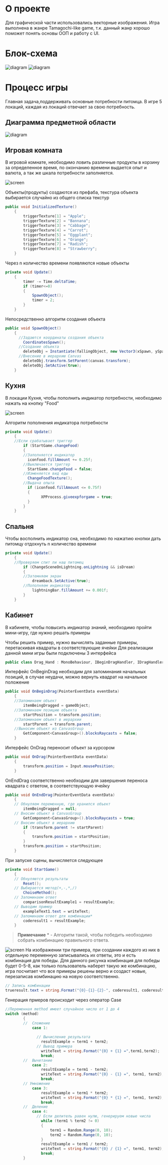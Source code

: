 # О проекте
Для графической части использовались векторные изображения. Игра выполнена в жанре Tamagochi-like game, т.к. данный жанр хорошо поможет понять основы ООП и работу с UI.
# Блок-схема
![diagram](https://sun9-14.userapi.com/0pFuDu1FtqGWuv2G2Uz0gSdQBuMTe6t56MIbLw/BAr5MleKeuc.jpg)
![diagram](https://sun9-45.userapi.com/8DTBpiajKP09Dwb3MivyXpRrDKYA4YmKioZbLA/VYiuLODGk6o.jpg)
# Процесс игры
Главная задача,поддерживать основные потребности питомца. В игре 5 локаций, каждая из локаций отвечает за свою потребность.
## Диаграмма предметной области
![diagram](https://sun9-16.userapi.com/t23h4Vc012vXI6xLIPr4LOHkddYtQwNgDgDTdw/BK_Q3INksvg.jpg)
## Игровая комната
В игровой комнате, необходимо ловить различные продукты в корзину за определенное время, по окончанию времени выдается опыт и валюта, а так же шкала потребности заполняется.

![screen](https://sun9-58.userapi.com/Ecjzq4pE72u-Iw92rNL6B8RnOWNRLmPyRD_ueg/E4Z5ws1dMbs.jpg)

Объекты(продукты) создаются из префаба, текстура объекта выбирается случайно из общего списка текстур
```csharp
public void InitializedTexture()
    {
        triggerTexture[1] = "Apple";
        triggerTexture[2] = "Bannana";
        triggerTexture[3] = "Cabbage";
        triggerTexture[4] = "Carrot";
        triggerTexture[5] = "Eggplant";
        triggerTexture[6] = "Orange";
        triggerTexture[7] = "Radish";
        triggerTexture[8] = "Strawberry";
    }
```
Через n количество времени появляются новые объекты
```csharp
private void Update()
    {
        timer -= Time.deltaTime;
        if (timer<=0)
        {
            SpawnObject();
            timer = 2;
        }
    }
```
Непосредственно алгоритм создания объекта
```csharp
public void SpawnObject()
    {
      //Задаются координаты создания объекта
        CoordinatesSpawn();
      //Создание объекта
        deleteObj = Instantiate(fallingObject, new Vector3(xSpawn, ySpawn, zSpawn), Quaternion.identity);
      //Внесение в иерархию Canvas  
        deleteObj.transform.SetParent(canvas.transform);
        deleteObj.SetActive(true);
    }
```
## Кухня
В локации Кухня, чтобы пополнить индикатор потребности, необходимо нажать на кнопку "Food"

![screen](https://sun9-47.userapi.com/ncPMomGdLG0qIZB-szR0KIfpQtyRr5_Y4vRolg/PLBX-yr0hIA.jpg)

Алгоритм пополнения индикатора потребности
```csharp
private void Update()
    {
    //Если срабатывает триггер
        if (StartGame.changeFood)
        {
        //Заполняется индикатор
          iconfood.fillAmount += 0.25f;
        //Выключается триггер
          StartGame.changeFood = false;
        //Изменяется вид еды
          ChangeFoodTexture();
        //Выдача опыта
          if (iconfood.fillAmount <= 0.75f)
          {
                XPProcess.giveexpforgame = true;
          }
        }
    }
```
## Спальня
Чтобы восполнить индикатор сна, необходимо по нажатию кнопки дать питомцу отдохнуть n количество времени
```csharp
private void Update()
    {
    //Проверяем спит ли наш питомец
        if (ChangeSceneOnLightning.onLightning && isDream)
        {
        //Затемняем экран
            dreamback.SetActive(true);
        //Пополняем индикатор
            lightningBar.fillAmount += 0.001f;
        }
    }
```
## Кабинет
В кабинете, чтобы повысить индикатор знаний, необходимо пройти мини-игру, где нужно решать примеры



Чтобы решить пример, нужно вычислять заданные примеры, перетаскивая квадраты в соответствующие ячейки
Для реализации данной мини игры были подключены 3 интерфейса
```csharp
public class Drag_Hand : MonoBehaviour, IBeginDragHandler, IDragHandler, IEndDragHandler
```
Интерфейс OnBeginDrag необходим для запоминания начальных позиций, в случае неудачи, можно вернуть квадрат на начальное положение
```csharp
public void OnBeginDrag(PointerEventData eventData)
    {
    //Запоминаем объект
        itemBeingDragged = gameObject;
    //Запоминаем позицию объекта
        startPosition = transform.position;
    //Запоминаем объект в иерархии
        startParent = transform.parent;
    //Выносим объект из CanvasGroup
        GetComponent<CanvasGroup>().blocksRaycasts = false;
    }
```
Интерфейс OnDrag переносит объект за курсором
```csharp
public void OnDrag(PointerEventData eventData)
    {
        transform.position = Input.mousePosition;
    }
```
OnEndDrag соответственно необходим для завершения переноса квадрата с ответом, в соответствующую ячейку
```csharp
public void OnEndDrag(PointerEventData eventData)
    {
    // Обнуляем переменную, где хранился объект
        itemBeingDragged = null;
    // Вносим объект в CanvasGroup
        GetComponent<CanvasGroup>().blocksRaycasts = true;
    // Вносим объект в иерархию 
        if (transform.parent != startParent)
        {
            transform.position = startPosition;
        }
        transform.position = startPosition;
    }
```
При запуске сцены, вычисляется следующее
```csharp
private void StartGame()
    {
    // Обнуляются результаты
        Reset();
    // Выбирается метод(+,-,*,/)
        ChoiseMethod();
    // Запоминаем ответ
        comparisonResultExample1 = resultExample;
    // Выводим пример
        exampleText1.text = writeText;
    // Запоминаем ответ для комбинации*
        coderesult1 = resultExample;
    }
```
> **Примечание** * - Алгоритм такой, чтобы победить необходимо собрать комбинацию правильного ответа. 

![screen](https://sun9-51.userapi.com/72pdRXrmsERwIjdEi4RvVR6flFqHmUHS6ZEM6g/6mfyWvSudQ0.jpg)
На изображении три примера, при создании каждого из них в отдельную переменную записывались их ответы, это и есть комбинация для победы. Для данного рисунка комбинация для победы будет 0-5-8, как только пользователь наберет такую же комбинацию, игра посчитает что все примеры решены верно и создаст новые, перезаписав комбинацию на новую соответственно.

```csharp
// Запись комбинации
trueresult.text = string.Format("{0}-{1}-{2}-", coderesult1, coderesult2, coderesult3);
```

Генерация прмеров происходит через оператор Case
```csharp
//Переменная method имеет случайное число от 1 до 4
switch (method)
        {
        //  Сложение
            case 1:
                  
              // Вычисление результата
                resultExample = term1 + term2;
              // Вывод примера
                writeText = string.Format("{0} + {1} =",term1,term2);
                break;
        //  Вычетание
            case 2:
                resultExample = term1 - term2;
                writeText = string.Format("{0} - {1} =", term1, term2);
                break;
        // Умножение
            case 3:
                resultExample = term1 * term2;
                writeText = string.Format("{0} * {1} =", term1, term2);
                break;
        //  Деление
            case 4:
              // Если делитель равен нулю, генерируем новые числа
                while (term1 % term2 != 0)
                {
                    term1 = Random.Range(0, 10);
                    term2 = Random.Range(0, 10);
                }
                resultExample = term1 / term2;
                writeText = string.Format("{0} / {1} =", term1, term2);
                break;
        }
```
